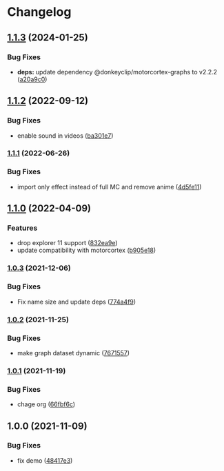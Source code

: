# Changelog

## [1.1.3](https://github.com/kissmybutton/motorcortex-cv/compare/v1.1.2...v1.1.3) (2024-01-25)


### Bug Fixes

* **deps:** update dependency @donkeyclip/motorcortex-graphs to v2.2.2 ([a20a9c0](https://github.com/kissmybutton/motorcortex-cv/commit/a20a9c066f8709b3235d49c57f8b63cbe331a4e6))

## [1.1.2](https://github.com/kissmybutton/motorcortex-cv/compare/v1.1.1...v1.1.2) (2022-09-12)


### Bug Fixes

* enable sound in videos ([ba301e7](https://github.com/kissmybutton/motorcortex-cv/commit/ba301e7f67d51eaa8998d9f48c1de2b2aaed6f45))

### [1.1.1](https://github.com/kissmybutton/motorcortex-cv/compare/v1.1.0...v1.1.1) (2022-06-26)


### Bug Fixes

* import only effect instead of full MC and remove anime ([4d5fe11](https://github.com/kissmybutton/motorcortex-cv/commit/4d5fe111807d4fc34469a6e19c0250aed9c2396c))

## [1.1.0](https://github.com/kissmybutton/motorcortex-cv/compare/v1.0.3...v1.1.0) (2022-04-09)


### Features

* drop explorer 11 support ([832ea9e](https://github.com/kissmybutton/motorcortex-cv/commit/832ea9ed4ea87886da8bb2f1237a16a6c808135e))
* update compatibility with motorcortex ([b905e18](https://github.com/kissmybutton/motorcortex-cv/commit/b905e1816a8ce2ee7d467d11a3da2e33ca814fd8))

### [1.0.3](https://www.github.com/kissmybutton/motorcortex-cv/compare/v1.0.2...v1.0.3) (2021-12-06)


### Bug Fixes

* Fix name size and update deps ([774a4f9](https://www.github.com/kissmybutton/motorcortex-cv/commit/774a4f91b00928054dc49907cde1f4018dfc9515))

### [1.0.2](https://www.github.com/kissmybutton/motorcortex-cv/compare/v1.0.1...v1.0.2) (2021-11-25)


### Bug Fixes

* make graph dataset dynamic ([7671557](https://www.github.com/kissmybutton/motorcortex-cv/commit/7671557fd5ffa930600accbd023a7eb7029046be))

### [1.0.1](https://www.github.com/kissmybutton/motorcortex-cv/compare/v1.0.0...v1.0.1) (2021-11-19)


### Bug Fixes

* chage org ([66fbf6c](https://www.github.com/kissmybutton/motorcortex-cv/commit/66fbf6c14de3395618bc6d98199188755d2cf2ab))

## 1.0.0 (2021-11-09)


### Bug Fixes

* fix demo ([48417e3](https://www.github.com/kissmybutton/motorcortex-cv/commit/48417e307f0db9db27ef7da41e9779f5b59e1268))
